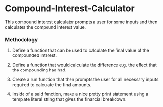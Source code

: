# Compound-Interest-Calculator

This compound interest calculator prompts a user for some inputs and then calculates the compound interest value.

### Methodology

1. Define a function that can be used to calculate the final value of the compounded interest.

2. Define a function that would calculate the difference e.g. the effect that the compounding has had.

3. Create a run function that then prompts the user for all necessary inputs required to calculate the final amounts.

4. Inside of a said function, make a nice pretty print statement using a template literal string that gives the financial breakdown.
